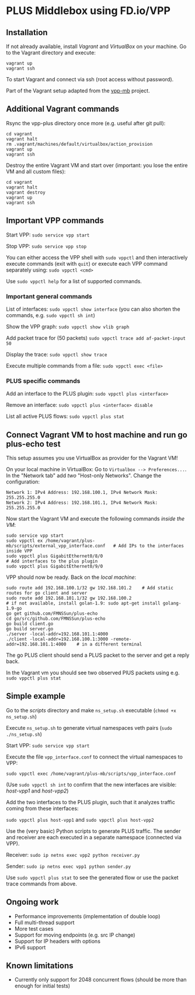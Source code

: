 # PLUS Middlebox using FD.io/VPP
## Installation
If not already available, install *Vagrant* and *VirtualBox* on your machine. 
Go to the Vagrant directory and execute:
```
vagrant up
vagrant ssh
```
To start Vagrant and connect via ssh (root access without password).

Part of the Vagrant setup adapted from the [vpp-mb](https://github.com/mami-project/vpp-mb) project.

## Additional Vagrant commands
Rsync the vpp-plus directory once more (e.g. useful after git pull):
```
cd vagrant
vagrant halt
rm .vagrant/machines/default/virtualbox/action_provision
vagrant up
vagrant ssh
```
Destroy the entire Vagrant VM and start over (important: you lose the entire VM and all custom files):
```
cd vagrant
vagrant halt
vagrant destroy
vagrant up
vagrant ssh
```

## Important VPP commands
Start VPP: `sudo service vpp start`

Stop VPP: `sudo service vpp stop`

You can either access the VPP shell with `sudo vppctl` and then interactively execute commands (exit with `quit`) or execute each VPP command separately using: `sudo vppctl <cmd>`

Use `sudo vppctl help` for a list of supported commands.

### Important general commands
List of interfaces: `sudo vppctl show interface` (you can also shorten the commands, e.g. `sudo vppctl sh int`)

Show the VPP graph: `sudo vppctl show vlib graph`

Add packet trace for (50 packets) `sudo vppctl trace add af-packet-input 50`

Display the trace: `sudo vppctl show trace`

Execute multiple commands from a file: `sudo vppctl exec <file>`

### PLUS specific commands
Add an interface to the PLUS plugin: `sudo vppctl plus <interface>`

Remove an interface: `sudo vppctl plus <interface> disable`

List all active PLUS flows: `sudo vppctl plus stat`

## Connect Vagrant VM to host machine and run go plus-echo test
This setup assumes you use VirtualBox as provider for the Vagrant VM!

On your local machine in VirtualBox: Go to `Virtualbox --> Preferences...`. In the "Network tab" add *two* "Host-only Networks". Change the configuration:
```
Network 1: IPv4 Address: 192.168.100.1, IPv4 Network Mask: 255.255.255.0
Network 2: IPv4 Address: 192.168.101.1, IPv4 Network Mask: 255.255.255.0
```
Now start the Vagrant VM and execute the following commands *inside the VM*:
```
sudo service vpp start
sudo vppctl ex /home/vagrant/plus-mb/scripts/external_vpp_interface.conf   # Add IPs to the interfaces inside VPP
sudo vppctl plus GigabitEthernet0/8/0                                      # Add interfaces to the plus plugin
sudo vppctl plus GigabitEthernet0/9/0
```
VPP should now be ready. Back on the *local machine*:
```
sudo route add 192.168.100.1/32 gw 192.168.101.2    # Add static routes for go client and server
sudo route add 192.168.101.1/32 gw 192.168.100.2
# if not available, install golan-1.9: sudo apt-get install golang-1.9-go
go get github.com/FMNSSun/plus-echo
cd go/src/github.com/FMNSSun/plus-echo
go build client.go
go build server.go
./server -local-addr=192.168.101.1:4000
./client -local-addr=192.168.100.1:3000 -remote-addr=192.168.101.1:4000    # in a different terminal
```
The go PLUS client should send a PLUS packet to the server and get a reply back.

In the Vagrant vm you should see two observed PlUS packets using e.g. `sudo vppctl plus stat`

## Simple example
Go to the *scripts* directory and make `ns_setup.sh` executable (`chmod +x ns_setup.sh`)

Execute `ns_setup.sh` to generate virtual namespaces veth pairs (`sudo ./ns_setup.sh`)

Start VPP: `sudo service vpp start`

Execute the file `vpp_interface.conf` to connect the virtual namespaces to VPP:

`sudo vppctl exec /home/vagrant/plus-mb/scripts/vpp_interface.conf`

(Use `sudo vppctl sh int` to confirm that the new interfaces are visible: *host-vpp1* and *host-vpp2*)

Add the two interfaces to the PLUS plugin, such that it analyzes traffic coming from these interfaces:

`sudo vppctl plus host-vpp1` and `sudo vppctl plus host-vpp2`

Use the (very basic) Python scripts to generate PLUS traffic. The sender and receiver are each executed in a separate namespace (connected via VPP).

Receiver: `sudo ip netns exec vpp2 python receiver.py`

Sender: `sudo ip netns exec vpp1 python sender.py`

Use `sudo vppctl plus stat` to see the generated flow or use the packet trace commands from above.

## Ongoing work
* Performance improvements (implementation of double loop)
* Full multi-thread support
* More test cases
* Support for moving endpoints (e.g. src IP change)
* Support for IP headers with options
* IPv6 support

## Known limitations
* Currently only support for 2048 concurrent flows (should be more than enough for initial tests)
